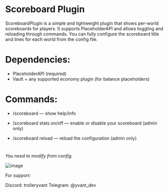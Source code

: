 # Scoreboard Plugin

ScoreboardPlugin is a simple and lightweight plugin that shows per-world scoreboards for players.
It supports PlaceholderAPI and allows toggling and reloading through commands.
You can fully configure the scoreboard title and lines for each world from the config file.

# Dependencies:

- PlaceholderAPI (required)
- Vault + any supported economy plugin (for balance placeholders)

# Commands:

- /scoreboard — show help/info

- /scoreboard stats on/off — enable or disable your scoreboard (admin only)

- /scoreboard reload — reload the configuration (admin only)
#
*You need to modify from config.*

![image](https://github.com/user-attachments/assets/8bef1dc9-9153-4afe-ac9b-c9e67a402b78)

For support:

Discord: trolleryvant
Telegram: @yvant_dev

